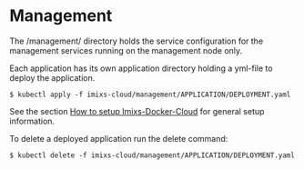 # Management

The /management/ directory holds the service configuration for the management services running on the management node only.

Each application has its own application directory holding a yml-file to deploy the application.

	$ kubectl apply -f imixs-cloud/management/APPLICATION/DEPLOYMENT.yaml

See the section [How to setup Imixs-Docker-Cloud](SETUP.md) for general setup information.


To delete a deployed application run the delete command:

	$ kubectl delete -f imixs-cloud/management/APPLICATION/DEPLOYMENT.yaml
